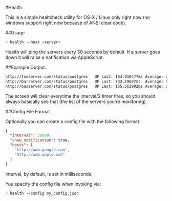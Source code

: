#Health

This is a simple healtcheck utility for OS-X / Linux only right now (no windows support right now because of ANSI clear code).

##Usage

```bash
> health --host <server>
```

Health will ping the servers every 30 seconds by default. If a server goes down it will raise a notification via AppleScript. 

##Example Output:

```bash
http://fooserver.com/status/postgres   UP Last: 164.018477ms Average: 274.073916ms StdDev: 110.055439ms
http://barserver.com/status/postgres   UP Last: 733.29607ms  Average: 584.391811ms StdDev: 148.904259ms
http://bazserver.com/status/postgres   UP Last: 155.562902ms Average: 296.666452ms StdDev: 141.10355ms
```

The screen will clear everytime the interval/2 timer fires, so you should always basically see that (the list of the servers you're monitoring).

##Config File Format

Optionally you can create a config file with the following format:

```json
{
  "interval": 30000,
  "show_notification": true,
  "hosts": [
    "http://www.google.com",
    "http://www.apple.com"
  ]
}
```

Interval, by default, is set in milliseconds. 

You specify the config file when invoking via:

```bash
> health --config my_config.json
```
